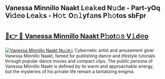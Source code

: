 ## Vanessa Minnillo Naakt L𝚎a𝚔ed N𝚞𝚍e - Part-yOq Vi𝚍𝚎o L𝚎a𝚔s - H𝚘𝚝 O𝚗𝚕yf𝚊ns P𝚑𝚘tos sbFpr

# <h2><a href="http://kf9jhv.oniu.top/?m=Vanessa+Minnillo+Naakt">🔗👉 🔴 Vanessa Minnillo Naakt P𝚑ot𝚘𝚜 V𝚒d𝚎o</a></h2>

[![Vanessa Minnillo Naakt Nu𝚍e𝚜](https://i.imgur.com/0qMVB7G.gif)](http://kf9jhv.oniu.top/?m=Vanessa+Minnillo+Naakt)
Cybernetic artist and amusement giver Vanessa Minnillo Naakt, famed for publishing dance and lifestyle tutorials through popular dance moves and compact clips. The public persona of Vanessa Minnillo Naakt is defined by its warm and approachable energy, but the mysteries of his private life remain a tantalizing enigma.  
